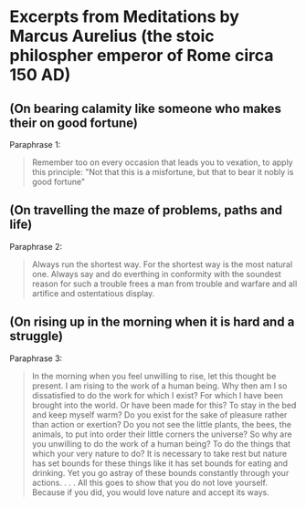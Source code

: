 # Excerpts from Meditations by Marcus Aurelius (the stoic philospher emperor of Rome circa 150 AD)
## (On bearing calamity like someone who makes their on good fortune)
Paraphrase 1:
> Remember too on every occasion that leads you to vexation, to apply this principle: 
> "Not that this is a misfortune, but that to bear it nobly is good fortune"

## (On travelling the maze of problems, paths and life)
Paraphrase 2:
> Always run the shortest way. For the shortest way is the most natural one. Always say and do everthing
> in conformity with the soundest reason for such a trouble frees a man from trouble and warfare and all
> artifice and ostentatious display.

## (On rising up in the morning when it is hard and a struggle)
Paraphrase 3:
> In the morning when you feel unwilling to rise, let this thought be present. I am rising to the work of a human being.
> Why then am I so dissatisfied to do the work for which I exist? For which I have been brought into the world. 
> Or have been made for this? To stay in the bed and keep myself warm? Do you exist for the sake of pleasure 
> rather than action or exertion? Do you not see the little plants, the bees, the animals, to put into order their 
> little corners the universe?
> So why are you unwilling to do the work of a human being? To do the things that which your very nature to do?
> It is necessary to take rest but nature has set bounds for these things like it has set bounds for eating and drinking.
> Yet you go astray of these bounds constantly through your actions.
> .
> .
> . All this goes to show that you do not love yourself. Because if you did, you would love nature and accept its ways.
